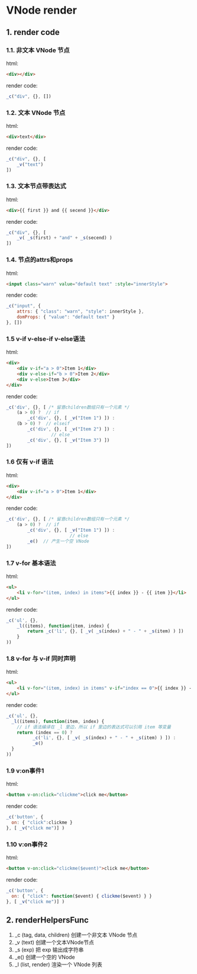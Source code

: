 # VNode render

## 1. render code

### 1.1. 非文本 VNode 节点

html:

```html
<div></div>
```

render code:

```javascript
_c("div", {}, [])
```

### 1.2. 文本 VNode 节点

html:

```html
<div>text</div>
```

render code:

```javascript
_c("div", {}, [
	_v("text")
])
```

### 1.3. 文本节点带表达式

html:

```html
<div>{{ first }} and {{ secend }}</div>
```

render code:

```javascript
_c("div", {}, [
	_v( _s(first) + "and" + _s(secend) )
])
```

### 1.4. 节点的attrs和props

html:

```html
<input class="warn" value="default text" :style="innerStyle">
```

render code:

```javascript
_c("input", {
	attrs: { "class": "warn", "style": innerStyle },
	domProps: { "value": "default text" }
}, [])
```

### 1.5 v-if v-else-if v-else语法

html:

```html
<div>
	<div v-if="a > 0">Item 1</div>
	<div v-else-if="b > 0">Item 2</div>
	<div v-else>Item 3</div>
</div>
```

render code:

```javascript
_c('div', {}, [ /* 留意children数组只有一个元素 */
	(a > 0) ?  // if
		_c('div', {}, [ _v("Item 1") ]) :
	(b > 0) ?  // elseif
		_c('div', {}, [ _v("Item 2") ]) :
				 // else
		_c('div', {}, [ _v("Item 3") ])
])
```

### 1.6 仅有 v-if 语法

html:

```html
<div>
	<div v-if="a > 0">Item 1</div>
</div>
```

render code:

```javascript
_c('div', {}, [ /* 留意children数组只有一个元素 */
	(a > 0) ?  // if
		_c('div', {}, [ _v("Item 1") ]) :
						// else
		_e()  // 产生一个空 VNode
])
```

### 1.7 v-for 基本语法

html:

```html
<ul>
	<li v-for="(item, index) in items">{{ index }} - {{ item }}</li>
</ul>
```
render code:

```javascript
_c('ul', {},
	_l((items), function(item, index) {
		return _c('li', {}, [ _v( _s(index) + " - " + _s(item) ) ])
	}
))
```

### 1.8 v-for 与 v-if 同时声明

html:

```html
<ul>
	<li v-for="(item, index) in items" v-if="index == 0">{{ index }} - {{ item }}</li>
</ul>
```
render code:

```javascript
_c('ul', {},
  _l((items), function(item, index) {
    // if 语法编译在 _l 里边，所以 if 里边的表达式可以引用 item 等变量
    return (index == 0) ?
          _c('li', {}, [ _v( _s(index) + " - " + _s(item) ) ]) :
          _e()
  }
))
```

### 1.9 v:on事件1

html:

```html
<button v-on:click="clickme">click me</button>
```

render code:

```javascript
_c('button', { 
  on: { "click":clickme } 
}, [ _v("click me")] )
```

### 1.10 v:on事件2

html:

```html
<button v-on:click="clickme($event)">click me</button>
```

render code:

```javascript
_c('button', { 
  on: { "click": function($event) { clickme($event) } } 
}, [ _v("click me")] )
```

## 

## 2. renderHelpersFunc

1. _c (tag, data, children)  创建一个非文本 VNode 节点
2. _v (text)  创建一个文本VNode节点
3. _s (exp)  把 exp 输出成字符串
4. _e() 创建一个空的 VNode
5. _l (list, render) 渲染一个 VNode 列表
